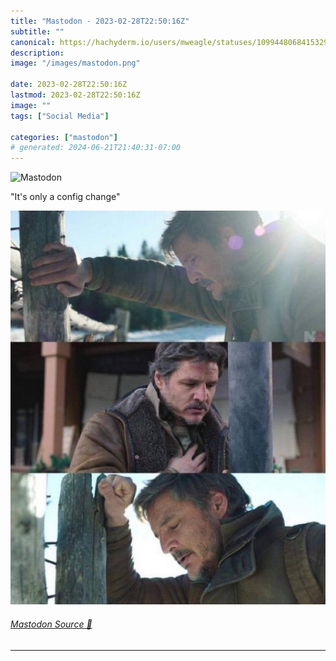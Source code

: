 ```yaml
---
title: "Mastodon - 2023-02-28T22:50:16Z"
subtitle: ""
canonical: https://hachyderm.io/users/mweagle/statuses/109944806841532938
description:
image: "/images/mastodon.png"

date: 2023-02-28T22:50:16Z
lastmod: 2023-02-28T22:50:16Z
image: ""
tags: ["Social Media"]

categories: ["mastodon"]
# generated: 2024-06-21T21:40:31-07:00
---
```

![Mastodon](/images/mastodon.png)

<p>&quot;It&#39;s only a config change&quot;</p>

![Three images of Pedro Pascal from the Last of Us series, showing him experiencing a panic attack.](810b57f99039fc66.png)

###### [Mastodon Source 🐘](https://hachyderm.io/@mweagle/109944806841532938)

___
